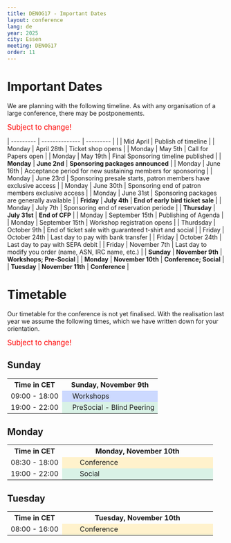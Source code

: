 ```yaml
---
title: DENOG17 - Important Dates
layout: conference
lang: de
year: 2025
city: Essen
meeting: DENOG17
order: 11
---
```


# Important Dates

We are planning with the following timeline. As with any organisation of a large conference, there may be postponements. 

<big style="color: red">Subject to change!</big>


| --------- | -------------- | --------- | 
|           | Mid April      | Publish of timeline |
| Monday    | April 28th     | Ticket shop opens |
| Monday    | May 5th        | Call for Papers open |
| Monday    | May 19th       | Final Sponsoring timeline published |
| <b>Monday</b>    | <b>June 2nd</b>       | <b>Sponsoring packages announced</b> |
| Monday    | June 16th      | Acceptance period for new sustaining members for sponsoring |
| Monday    | June 23rd      | Sponsoring presale starts, patron members have exclusive access |
| Monday    | June 30th      | Sponsoring end of patron members exclusive access |
| Monday    | June 31st      | Sponsoring packages are generally available |
| <b>Friday</b>    | <b>July 4th</b> | <b>End of early bird ticket sale</b> |
| Monday    | July 7th       | Sponsoring end of reservation periode |
| <b>Thursday</b>  | <b>July 31st</b> | <b>End of CFP</b> |
| Monday    | September 15th | Publishing of Agenda | 
| Monday    | September 15th | Workshop registration opens |
| Thurdsday | October 9th    | End of ticket sale with guaranteed t-shirt and social |
| Friday    | October 24th   | Last day to pay with bank transfer |
| Friday    | October 24th   | Last day to pay with SEPA debit | 
| Friday    | November 7th   | Last day to modify you order (name, ASN, IRC name, etc.) |
| <b>Sunday</b>    | <b>November 9th</b>   | <b>Workshops; Pre-Social</b> |
| <b>Monday</b>    | <b>November 10th</b>  | <b>Conference; Social</b> |
| <b>Tuesday</b>   | <b>November 11th</b>  | <b>Conference</b> |


# Timetable

Our timetable for the conference is not yet finalised. With the realisation last year we assume the following times, which we have written down for your orientation. 

<big style="color: red">Subject to change!</big>

## Sunday

<table>
<tr>
 <th>Time in CET</th>
 <th colspan="2">Sunday, November 9th</th>
</tr>
<tr>
 <td>09:00 - 18:00</td>
 <td style="background-color:#ccd9ff"></td>
 <td style="background-color:#ccd9ff">Workshops</td>
</tr>
<tr>
 <td>19:00 - 22:00</td>
 <td style="background-color:#d9f2e6"></td>
 <td style="background-color:#d9f2e6">PreSocial - Blind Peering</td>
</tr>
</table>


## Monday
<table>
<tr>
 <th>Time in CET</th>
 <th colspan="2">Monday, November 10th</th>
</tr>
<tr>
 <td>08:30 - 18:00</td>
 <td style="background-color:#fff2cc">&nbsp;&nbsp;&nbsp;&nbsp;</td>
 <td width="300px" style="background-color:#fff2cc">Conference</td>
</tr>
<tr>
 <td>19:00 - 22:00</td>
 <td style="background-color:#d9f2e6"></td>
 <td style="background-color:#d9f2e6">Social</td>
</tr>
</table>


## Tuesday
<table>
<tr>
 <th>Time in CET</th>
 <th colspan="2">Tuesday, November 10th</th>
</tr>
<tr>
 <td>08:00 - 16:00</td>
 <td style="background-color:#fff2cc">&nbsp;&nbsp;&nbsp;&nbsp;</td>
 <td width="300px" style="background-color:#fff2cc">Conference</td>
</tr>
</table>
<!-- 
## Sunday

<table>
<tr>
 <th>Time in CET</th>
 <th colspan="2">Sunday, November 17th</th>
</tr>
<tr>
<td>09:00</td>
 <td style="background-color:#fff2cc">&nbsp;&nbsp;&nbsp;&nbsp;</td>
 <td width="300px" style="background-color:#fff2cc">Info Point (Registration) & Location open</td>
</tr>
<tr>
 <td>09:30 - 10:00</td>
 <td style="background-color:#fff2cc"></td>
 <td style="background-color:#d9f2e6">Welcome Coffee</td>
</tr>
<tr>
 <td>10:00 - 12:30</td>
 <td style="background-color:#fff2cc"></td>
 <td style="background-color:#ccd9ff">Workshops</td>
</tr>
<tr>
 <td>12:00 - 13:30</td>
 <td style="background-color:#fff2cc"></td>
 <td style="background-color:#d9f2e6">Lunch</td>
</tr>
<tr>
 <td>13:30 - 16:00</td>
 <td style="background-color:#fff2cc"></td>
 <td style="background-color:#ccd9ff">Workshops</td>
</tr>
<tr>
 <td>16:00 - 16:30</td>
 <td style="background-color:#fff2cc"></td>
 <td style="background-color:#d9f2e6">Coffee Break</td>
</tr>
<tr>
 <td>16:30 - 17:30</td>
 <td style="background-color:#fff2cc"></td>
 <td style="background-color:#ccd9ff">Workshops</td>
</tr>
<tr>
 <td>17:30</td>
 <td style="background-color:#fff2cc"></td>
 <td style="background-color:#fff2cc">Info Point close</td>
</tr>
<tr>
 <td>17:30</td>
 <td style="background-color:#fff2cc"></td>
 <td style="background-color:#fff2cc">Location close</td>
</tr>
<tr>
 <td>19:00 - 22:00</td>
 <td style="background-color:#d9f2e6"></td>
 <td style="background-color:#d9f2e6">PreSocal - Blind Peering</td>
</tr>
</table>


## Monday
<table>
<tr>
 <th>Time in CET</th>
 <th colspan="2">Monday, November 18th</th>
</tr>
<tr>
 <td>08:30</td>
 <td style="background-color:#fff2cc">&nbsp;&nbsp;&nbsp;&nbsp;</td>
 <td width="300px" style="background-color:#fff2cc">Info Point (Registration) & Location open</td>
</tr>
<tr>
 <td>09:00 - 10:00</td>
 <td style="background-color:#fff2cc"></td>
 <td style="background-color:#d9f2e6">Welcome Coffee</td>
</tr>
<tr>
 <td>09:30 - 10:00</td>
 <td style="background-color:#fff2cc"></td>
 <td style="background-color:#ccd9ff">Newcomer Welcome</td>
</tr>
<tr>
 <td>10:00 - 10:30</td>
 <td style="background-color:#fff2cc"></td>
 <td style="background-color:#ccd9ff">Opening Talk</td>
</tr>
<tr>
 <td>10:30 - 12:00</td>
 <td style="background-color:#fff2cc"></td>
 <td style="background-color:#ccd9ff">Talks</td>
</tr>
<tr>
 <td>12:00 - 14:00</td>
 <td style="background-color:#fff2cc"></td>
 <td style="background-color:#d9f2e6">Lunch</td>
</tr>
<tr>
 <td>12:00 - 14:00</td>
 <td style="background-color:#fff2cc"></td>
 <td style="background-color:#e6ccff">MeetMe-Sessions</td>
</tr>
<tr>
 <td>14:00 - 15:45</td>
 <td style="background-color:#fff2cc"></td>
 <td style="background-color:#ccd9ff">Talks</td>
</tr>
<tr>
 <td>15:40 - 16:30</td>
 <td style="background-color:#fff2cc"></td>
 <td style="background-color:#d9f2e6">Coffee Break</td>
</tr>
<tr>
 <td>16:30 - 18:10</td>
 <td style="background-color:#fff2cc"></td>
 <td style="background-color:#ccd9ff">Talks</td>
</tr>
<tr>
 <td>18:10</td>
 <td style="background-color:#fff2cc"></td>
 <td style="background-color:#fff2cc">Info Point & Location close</td>
</tr>
<tr>
 <td>18:10</td>
 <td style="background-color:#d9f2e6"></td>
 <td style="background-color:#d9f2e6">Transfer to Social</td>
</tr>
<tr>
 <td>19:00 - 01:00</td>
 <td style="background-color:#d9f2e6"></td>
 <td style="background-color:#d9f2e6">Social</td>
</tr>
</table>


## Tuesday
<table>
<tr>
 <th>Time in CET</th>
 <th colspan="2">Tuesday, November 19th</th>
</tr>
<tr>
 <td>08:00</td>
 <td style="background-color:#fff2cc">&nbsp;&nbsp;&nbsp;&nbsp;</td>
 <td width="300px" style="background-color:#fff2cc">Info Point (Registration) & Location open</td>
</tr>
<tr>
 <td>08:00 - 09:00</td>
 <td style="background-color:#fff2cc"></td>
 <td style="background-color:#d9f2e6">Welcome Coffee</td>
</tr>
<tr>
 <td>09:00 - 10:30</td>
 <td style="background-color:#fff2cc"></td>
 <td style="background-color:#ccd9ff">Talks</td>
</tr>
<tr>
 <td>10:30 - 11:00</td>
 <td style="background-color:#fff2cc"></td>
 <td style="background-color:#d9f2e6">Coffee Break</td>
</tr>
<tr>
 <td>11:00 - 12:30</td>
 <td style="background-color:#fff2cc"></td>
 <td style="background-color:#ccd9ff">Talks</td>
</tr>
<tr>
 <td>12:30 - 14:00</td>
 <td style="background-color:#fff2cc"></td>
 <td style="background-color:#d9f2e6">Lunch</td>
</tr>
<tr>
 <td>12:30 - 14:00</td>
 <td style="background-color:#fff2cc"></td>
 <td style="background-color:#e6ccff">MeetMe-Sessions</td>
</tr>
<tr>
 <td>14:00 - 16:10</td>
 <td style="background-color:#fff2cc"></td>
 <td style="background-color:#ccd9ff">Talks & Closing</td>
</tr>
<tr>
 <td>16:10 - 18:00</td>
 <td style="background-color:#fff2cc"></td>
 <td style="background-color:#fff2cc">Teardown</td>
</tr>
<tr>
 <td>18:00</td>
 <td style="background-color:#fff2cc"></td>
 <td style="background-color:#fff2cc">Location close</td>
</tr>
</table>
--> 
<br /><br /><br />

